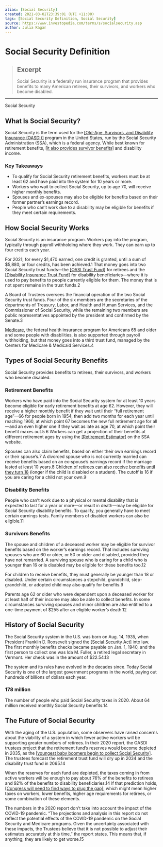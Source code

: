 ```yaml
---
alias: [Social Security]
created: 2021-03-02T23:39:01 (UTC +11:00)
tags: [Social Security Definition, Social Security]
source: https://www.investopedia.com/terms/s/socialsecurity.asp
author: Julia Kagan
---
```


# Social Security Definition

> ## Excerpt
> Social Security is a federally run insurance program that provides benefits to many American retirees, their survivors, and workers who become disabled.

---

Social Security
## What Is Social Security?

Social Security is the term used for the [[Old-Age, Survivors, and Disability Insurance (OASDI)]](https://www.investopedia.com/terms/o/oasdi.asp) program in the United States, run by the Social Security Administration (SSA), which is a federal agency. While best known for retirement benefits, [[it also provides survivor benefits]](https://www.investopedia.com/personal-finance/social-security-survivor-benefits-work/) and disability income.

### Key Takeaways

-   To qualify for Social Security retirement benefits, workers must be at least 62 and have paid into the system for 10 years or more.
-   Workers who wait to collect Social Security, up to age 70, will receive higher monthly benefits.
-   Spouses and ex-spouses may also be eligible for benefits based on their former partner’s earnings record.
-   People who can’t work due to a disability may be eligible for benefits if they meet certain requirements.

## How Social Security Works

Social Security is an insurance program. Workers pay into the program, typically through payroll withholding where they work. They can earn up to four credits each year.

For 2021, for every $1,470 earned, one credit is granted, until a sum of $5,880, or four credits, has been achieved.1 That money goes into two Social Security trust funds—the [[OASI Trust Fund]](https://www.investopedia.com/terms/o/old-age-and-survivors-insurance-trust-fund.asp) for retirees and the [[Disability Insurance Trust Fund]](https://www.investopedia.com/terms/d/disability-insurance-trust-fund.asp) for disability beneficiaries—where it is used to pay benefits to people currently eligible for them. The money that is not spent remains in the trust funds.2

A Board of Trustees oversees the financial operation of the two Social Security trust funds. Four of the six members are the secretaries of the departments of Treasury, Labor, and Health and Human Services, and the Commissioner of Social Security, while the remaining two members are public representatives appointed by the president and confirmed by the Senate.3

[Medicare](https://www.investopedia.com/terms/m/medicare.asp), the federal health insurance program for Americans 65 and older and some people with disabilities, is also supported through payroll withholding, but that money goes into a third trust fund, managed by the Centers for Medicare & Medicaid Services.4

## Types of Social Security Benefits

Social Security provides benefits to retirees, their survivors, and workers who become disabled.

### Retirement Benefits

Workers who have paid into the Social Security system for at least 10 years become eligible for early retirement benefits at age 62. However, they will receive a higher monthly benefit if they wait until their “full retirement age”—66 for people born in 1954, then add two months for each year until reaching 1960, at which point 67 becomes the new full retirement age for all—and an even higher one if they wait as late as age 70, at which point their benefit maxes out.5 6 Workers can get a projection of their benefits at different retirement ages by using the [[Retirement Estimator]](https://www.ssa.gov/benefits/retirement/estimator.html) on the SSA website.

Spouses can also claim benefits, based on either their own earnings record or their spouse’s.7 A divorced spouse who is not currently married can receive benefits based on an ex-spouse’s earnings record if the marriage lasted at least 10 years.8 [Children of retirees can also receive benefits until they turn 18](https://www.investopedia.com/articles/personal-finance/031716/social-security-benefits-children-how-they-work.asp) (longer if the child is disabled or a student). The cutoff is 16 if you are caring for a child not your own.9

### Disability Benefits

People who can’t work due to a physical or mental disability that is expected to last for a year or more—or result in death—may be eligible for Social Security disability benefits. To qualify, you generally have to meet certain earnings tests. Family members of disabled workers can also be eligible.11

### Survivors Benefits

The spouse and children of a deceased worker may be eligible for survivor benefits based on the worker’s earnings record. That includes surviving spouses who are 60 or older, or 50 or older and disabled, provided they have not remarried. A surviving spouse who is caring for a child who is younger than 16 or is disabled may be eligible for these benefits too.12

For children to receive benefits, they must generally be younger than 18 or disabled. Under certain circumstances a stepchild, grandchild, step-grandchild, or adopted child may also qualify for benefits.9

Parents age 62 or older who were dependent upon a deceased worker for at least half of their income may also be able to collect benefits. In some circumstances surviving spouses and minor children are also entitled to a one-time payment of $255 after an eligible worker’s death.12

## History of Social Security

The Social Security system in the U.S. was born on Aug. 14, 1935, when President Franklin D. Roosevelt signed the [[Social Security Act]](https://www.investopedia.com/terms/s/social-security-act.asp) into law. The first monthly benefits checks became payable on Jan. 1, 1940, and the first person to collect one was Ida M. Fuller, a retired legal secretary in Vermont. Her check was in the amount of $22.54.13

The system and its rules have evolved in the decades since. Today Social Security is one of the largest government programs in the world, paying out hundreds of billions of dollars each year.

### 178 million

The number of people who paid Social Security taxes in 2020. About 64 million received monthly Social Security benefits.14

## The Future of Social Security

With the aging of the U.S. population, some observers have raised concerns about the viability of a system in which fewer active workers will be supporting greater numbers of retirees. In their 2020 report, the OASDI trustees project that the retirement fund’s reserves would become depleted in 2035, as the [[youngest baby boomers begin to collect Social Security]](https://www.investopedia.com/articles/personal-finance/022516/will-baby-boomers-bankrupt-social-security.asp). The trustees forecast the retirement trust fund will dry up in 2034 and the disability trust fund in 2065.14

When the reserves for each fund are depleted, the taxes coming in from active workers will be enough to pay about 76% of the benefits to retirees and 92% of the benefits to disability beneficiaries.14 If that prediction holds, [[Congress will need to find ways to plug the gap]](https://www.investopedia.com/articles/personal-finance/120415/how-secure-social-security.asp), which might mean higher taxes on workers, lower benefits, higher age requirements for retirees, or some combination of these elements.

The numbers in the 2020 report don't take into account the impact of the COVID-19 pandemic. “The projections and analysis in this report do not reflect the potential effects of the COVID-19 pandemic on the Social Security and Medicare programs. Given the uncertainty associated with these impacts, the Trustees believe that it is not possible to adjust their estimates accurately at this time,” the report states. This means that, if anything, they are likely to get worse.15
